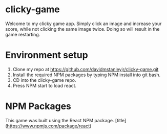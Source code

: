 # clicky-game

Welcome to my clicky game app. Simply click an image and increase your score, while not clicking the same image twice. Doing so will result in the game restarting.

# Environment setup

1. Clone my repo at https://github.com/davidmstanleyjr/clicky-game.git
2. Install the required NPM packages by typing NPM install into git bash.
3. CD into the clicky-game repo.
4. Press NPM start to load react.

# NPM Packages

This game was built using the React NPM package. [title] (https://www.npmjs.com/package/react)